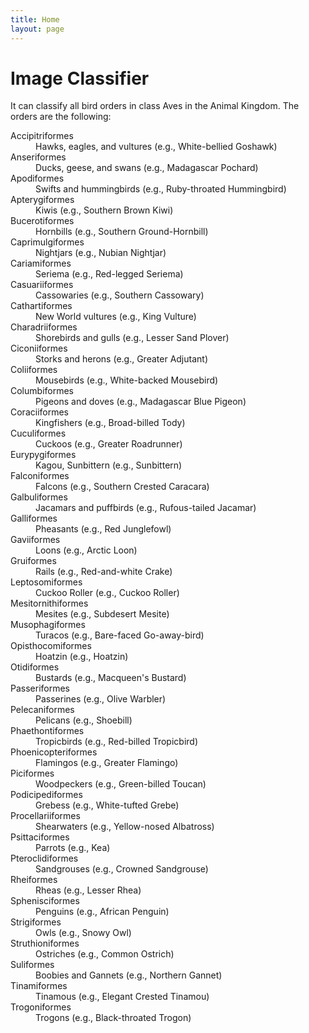 ```yaml
---
title: Home
layout: page
---
```


# Image Classifier
It can classify all bird orders in class Aves in the Animal Kingdom.
The orders are the following: <br/>
<dl>
  <dt id="accipitriformes">Accipitriformes</dt>
  <dd>Hawks, eagles, and vultures (e.g., White-bellied Goshawk)</dd>

  <dt id="anseriformes">Anseriformes</dt>
  <dd>Ducks, geese, and swans (e.g., Madagascar Pochard)</dd>

  <dt id="apodiformes">Apodiformes</dt>
  <dd>Swifts and hummingbirds (e.g., Ruby-throated Hummingbird)</dd>

  <dt id="apterygiformes">Apterygiformes</dt>
  <dd>Kiwis (e.g., Southern Brown Kiwi)</dd>

  <dt id="bucerotiformes">Bucerotiformes</dt>
  <dd>Hornbills (e.g., Southern Ground-Hornbill)</dd>

  <dt id="caprimulgiformes">Caprimulgiformes</dt>
  <dd>Nightjars (e.g., Nubian Nightjar)</dd>

  <dt id="cariamiformes">Cariamiformes</dt>
  <dd>Seriema (e.g., Red-legged Seriema)</dd>

  <dt id="casuariiformes">Casuariiformes</dt>
  <dd>Cassowaries (e.g., Southern Cassowary)</dd>

  <dt id="cathartiformes">Cathartiformes</dt>
  <dd>New World vultures (e.g., King Vulture)</dd>

  <dt id="charadriiformes">Charadriiformes</dt>
  <dd>Shorebirds and gulls (e.g., Lesser Sand Plover)</dd>

  <dt id="ciconiiformes">Ciconiiformes</dt>
  <dd>Storks and herons (e.g., Greater Adjutant)</dd>

  <dt id="coliiformes">Coliiformes</dt>
  <dd>Mousebirds (e.g., White-backed Mousebird)</dd>

  <dt id="columbiformes">Columbiformes</dt>
  <dd>Pigeons and doves (e.g., Madagascar Blue Pigeon)</dd>

  <dt id="coraciiformes">Coraciiformes</dt>
  <dd>Kingfishers (e.g., Broad-billed Tody)</dd>

  <dt id="cuculiformes">Cuculiformes</dt>
  <dd>Cuckoos (e.g., Greater Roadrunner)</dd>

  <dt id="eurypygiformes">Eurypygiformes</dt>
  <dd>Kagou, Sunbittern (e.g., Sunbittern)</dd>

  <dt id="falconiformes">Falconiformes</dt>
  <dd>Falcons (e.g., Southern Crested Caracara)</dd>

  <dt id="galbuliformes">Galbuliformes</dt>
  <dd>Jacamars and puffbirds (e.g., Rufous-tailed Jacamar)</dd>

  <dt id="galliformes">Galliformes</dt>
  <dd>Pheasants (e.g., Red Junglefowl)</dd>

  <dt id="gaviiformes">Gaviiformes</dt>
  <dd>Loons (e.g., Arctic Loon)</dd>

  <dt id="gruiformes">Gruiformes</dt>
  <dd>Rails (e.g., Red-and-white Crake)</dd>

  <dt id="leptosomiformes">Leptosomiformes</dt>
  <dd>Cuckoo Roller (e.g., Cuckoo Roller)</dd>

  <dt id="mesitornithiformes">Mesitornithiformes</dt>
  <dd>Mesites (e.g., Subdesert Mesite)</dd>

  <dt id="musophagiformes">Musophagiformes</dt>
  <dd>Turacos (e.g., Bare-faced Go-away-bird)</dd>

  <dt id="opisthocomiformes">Opisthocomiformes</dt>
  <dd>Hoatzin (e.g., Hoatzin)</dd>

  <dt id="otidiformes">Otidiformes</dt>
  <dd>Bustards (e.g., Macqueen's Bustard)</dd>

  <dt id="passeriformes">Passeriformes</dt>
  <dd>Passerines (e.g., Olive Warbler)</dd>

  <dt id="pelecaniformes">Pelecaniformes</dt>
  <dd>Pelicans (e.g., Shoebill)</dd>

  <dt id="phaethontiformes">Phaethontiformes</dt>
  <dd>Tropicbirds (e.g., Red-billed Tropicbird)</dd>

  <dt id="phoenicopteriformes">Phoenicopteriformes</dt>
  <dd>Flamingos (e.g., Greater Flamingo)</dd>

  <dt id="piciformes">Piciformes</dt>
  <dd>Woodpeckers (e.g., Green-billed Toucan)</dd>

  <dt id="podicipediformes">Podicipediformes</dt>
  <dd>Grebess (e.g., White-tufted Grebe)</dd>

  <dt id="procellariiformes">Procellariiformes</dt>
  <dd>Shearwaters (e.g., Yellow-nosed Albatross)</dd>

  <dt id="psittaciformes">Psittaciformes</dt>
  <dd>Parrots (e.g., Kea)</dd>

  <dt id="pteroclidiformes">Pteroclidiformes</dt>
  <dd>Sandgrouses (e.g., Crowned Sandgrouse)</dd>

  <dt id="rheiformes">Rheiformes</dt>
  <dd>Rheas (e.g., Lesser Rhea)</dd>

  <dt id="sphenisciformes">Sphenisciformes</dt>
  <dd>Penguins (e.g., African Penguin)</dd>

  <dt id="strigiformes">Strigiformes</dt>
  <dd>Owls (e.g., Snowy Owl)</dd>

  <dt id="struthioniformes">Struthioniformes</dt>
  <dd>Ostriches (e.g., Common Ostrich)</dd>

  <dt id="suliformes">Suliformes</dt>
  <dd>Boobies and Gannets (e.g., Northern Gannet)</dd>

  <dt id="tinamiformes">Tinamiformes</dt>
  <dd>Tinamous (e.g., Elegant Crested Tinamou)</dd>

  <dt id="trogoniformes">Trogoniformes</dt>
  <dd>Trogons (e.g., Black-throated Trogon)</dd>
</dl>
